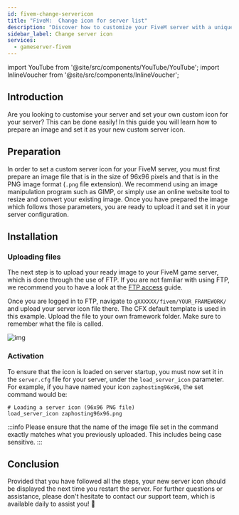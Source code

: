```yaml
---
id: fivem-change-servericon
title: "FiveM:  Change icon for server list"
description: "Discover how to customize your FiveM server with a unique 96x96 PNG icon to enhance your server's identity → Learn more now"
sidebar_label: Change server icon
services:
  - gameserver-fivem
---
```


import YouTube from '@site/src/components/YouTube/YouTube';
import InlineVoucher from '@site/src/components/InlineVoucher';

## Introduction
Are you looking to customise your server and set your own custom icon for your server? This can be done easily! In this guide you will learn how to prepare an image and set it as your new custom server icon.

<InlineVoucher />

## Preparation
In order to set a custom server icon for your FiveM server, you must first prepare an image file that is in the size of 96x96 pixels and that is in the PNG image format (`.png` file extension). We recommend using an image manipulation program such as GIMP, or simply use an online website tool to resize and convert your existing image. Once you have prepared the image which follows those parameters, you are ready to upload it and set it in your server configuration.


## Installation

### Uploading files

The next step is to upload your ready image to your FiveM game server, which is done through the use of FTP. If you are not familiar with using FTP, we recommend you to have a look at the [FTP access](gameserver-ftpaccess.md) guide.

Once you are logged in to FTP, navigate to `gXXXXXX/fivem/YOUR_FRAMEWORK/` and upload your server icon file there. The CFX default template is used in this example. Upload the file to your own framework folder. Make sure to remember what the file is called.

![img](https://screensaver01.zap-hosting.com/index.php/s/BffobqB7CmdK2Wb/download)



### Activation

To ensure that the icon is loaded on server startup, you must now set it in the `server.cfg` file for your server, under the `load_server_icon` parameter. For example, if you have named your icon `zaphosting96x96`, the set command would be: 

```
# Loading a server icon (96x96 PNG file)
load_server_icon zaphosting96x96.png
```

:::info
Please ensure that the name of the image file set in the command exactly matches what you previously uploaded. This includes being case sensitive.
:::



## Conclusion

Provided that you have followed all the steps, your new server icon should be displayed the next time you restart the server. For further questions or assistance, please don't hesitate to contact our support team, which is available daily to assist you! 🙂

<InlineVoucher />
